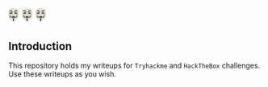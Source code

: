 # <img src="images/gfm.png" style="width: 4%; height: auto;"> <img src="images/gfm.png" style="width: 4%; height: auto;"> <img src="images/gfm.png" style="width: 4%; height: auto;">
## Introduction
This repository holds my writeups for `Tryhackme` and `HackTheBox` challenges.
<br>
Use these writeups as you wish.
